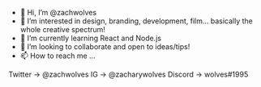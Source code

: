 - 👋 Hi, I’m @zachwolves
- 👀 I’m interested in design, branding, development, film... basically the whole creative spectrum!
- 🌱 I’m currently learning React and Node.js
- 💞️ I’m looking to collaborate and open to ideas/tips!
- 📫 How to reach me ...

Twitter -> @zachwolves
IG -> @zacharywolves
Discord -> wolves#1995

<!---
zachwolves/zachwolves is a ✨ special ✨ repository because its `README.md` (this file) appears on your GitHub profile.
You can click the Preview link to take a look at your changes.
--->
